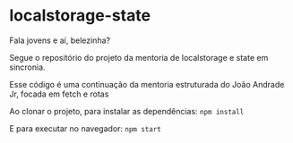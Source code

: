 # localstorage-state

<p>Fala jovens e aí, belezinha?</p>
<p>Segue o repositório do projeto da mentoria de localstorage e state em sincronia.</p>
<p>Esse código é uma continuação da mentoria estruturada do João Andrade Jr, focada em fetch e rotas</p>

<p>Ao clonar o projeto, para instalar as dependências: <code>npm install</code></p>
<p>E para executar no navegador: <code>npm start</code></p>
